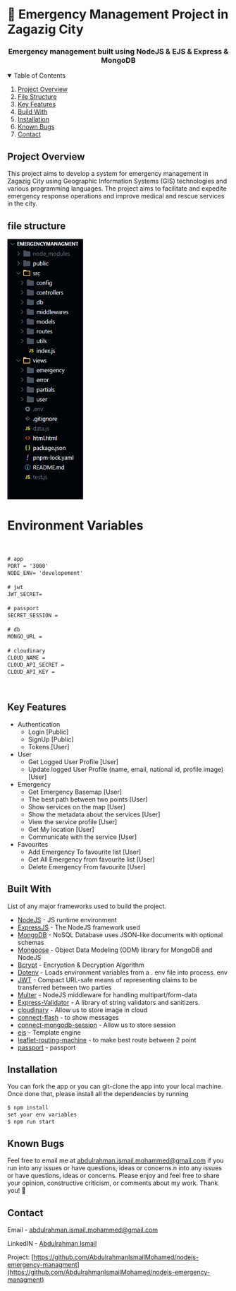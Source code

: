# 🚀 Emergency Management Project in Zagazig City

<h3 align="center">Emergency management built using NodeJS & EJS & Express & MongoDB</h3>


<!-- TABLE OF CONTENTS -->
<details open="open">
  <summary>Table of Contents</summary>
  <ol>
    <li>
      <a href="project-overview">Project Overview</a>
    </li>
     <li>
      <a href="#file-structure">File Structure</a>
    </li>
    <li>
      <a href="#key-features">Key Features</a>
    </li>
    <li>
      <a href="#build-with">Build With</a>
    </li>
    <li>
      <a href="#installation">Installation</a>
    </li>
    <li>
      <a href="#known-bugs">Known Bugs</a>
    </li>
    <li>
      <a href="#contact">Contact</a>
    </li>
  </ol>
</details>

## Project Overview
This project aims to develop a system for emergency management in Zagazig City using Geographic Information Systems (GIS) technologies and various programming languages.
The project aims to facilitate and expedite emergency response operations and improve medical and rescue services in the city.

## file structure

![GitHub Logo](/readme_img/image.png)

# Environment Variables

&nbsp;

```ENV
# app
PORT = '3000'
NODE_ENV= 'developement'

# jwt
JWT_SECRET=

# passport
SECRET_SESSION = 

# db
MONGO_URL = 

# cloudinary
CLOUD_NAME =
CLOUD_API_SECRET =
CLOUD_API_KEY = 

```

&nbsp;

## Key Features

- Authentication
  - Login [Public]
  - SignUp [Public]
  - Tokens [User]
- User
  - Get Logged User Profile [User]
  - Update logged User Profile (name, email, national id, profile image) [User]
- Emergency
  - Get Emergency Basemap [User]
  - The best path between two points [User]
  - Show services on the map [User]
  - Show the metadata about the services [User]
  - View the service profile [User]
  - Get My location [User]
  - Communicate with the service [User]
- Favourites
  - Add Emergency To favourite list [User]
  - Get All Emergency from favourite list [User]
  - Delete Emergency From favourite [User]

## Built With

List of any major frameworks used to build the project.

* [NodeJS](https://nodejs.org/) - JS runtime environment
* [ExpressJS](https://expressjs.com/) - The NodeJS framework used
* [MongoDB](https://www.mongodb.com/) - NoSQL Database uses JSON-like documents with optional schemas
* [Mongoose](https://mongoosejs.com/) - Object Data Modeling (ODM) library for MongoDB and NodeJS
* [Bcrypt](https://www.npmjs.com/package/bcrypt) - Encryption & Decryption Algorithm
* [Dotenv](https://www.npmjs.com/package/dotenv) - Loads environment variables from a . env file into process. env
* [JWT](https://jwt.io/) - Compact URL-safe means of representing claims to be transferred between two parties
* [Multer](https://www.npmjs.com/package/multer) - NodeJS middleware for handling multipart/form-data
* [Express-Validator](https://www.npmjs.com/package/express-validator) - A library of string validators and sanitizers.
* [cloudinary](https://www.npmjs.com/package/cloudinary) - Allow us to store image in cloud
* [connect-flash](https://www.npmjs.com/package/connect-flash) - to show messages
* [connect-mongodb-session](https://www.npmjs.com/package/connect-mongodb-session) - Allow us to store session
* [ejs](https://www.npmjs.com/package/ejs) - Template engine
* [leaflet-routing-machine](https://www.npmjs.com/package/leaflet-routing-machine) - to make best route between 2 point
* [passport](https://www.npmjs.com/package/passport) - passport


## Installation

You can fork the app or you can git-clone the app into your local machine. Once done that, please install all the
dependencies by running
```
$ npm install
set your env variables
$ npm run start
``` 

## Known Bugs
Feel free to email me at abdulrahman.ismail.mohammed@gmail.com if you run into any issues or have questions, ideas or concerns.n into any issues or have questions, ideas or concerns.
Please enjoy and feel free to share your opinion, constructive criticism, or comments about my work. Thank you! 🙂

<!-- CONTACT -->
## Contact

Email - [abdulrahman.ismail.mohammed@gmail.com](abdulrahman.ismail.mohammed@gmail.com)

LinkedIN - [Abdulrahman Ismail](https://www.linkedin.com/in/abdulrahman-ismail-ab6a84209)

Project: [https://github.com/AbdulrahmanIsmailMohamed/nodejs-emergency-managment](https://github.com/AbdulrahmanIsmailMohamed/nodejs-emergency-managment)
